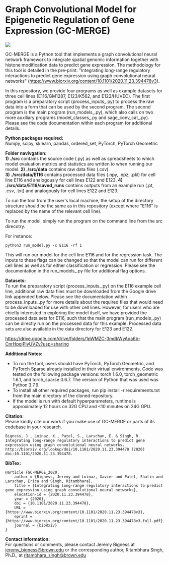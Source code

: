 # Graph Convolutional Model for Epigenetic Regulation of Gene Expression (GC-MERGE)

<img src="https://github.com/rsinghlab/GC-MERGE/blob/main/assets/model_summary_v2.png" s=500>

GC-MERGE is a Python tool that implements a graph convolutional neural network framework to integrate spatial genomic information together with histone modification data to predict gene expression. The methodology for this tool is detailed in the pre-print: "Integrating long-range regulatory interactions to predict gene expression using graph convolutional neural networks" (https://www.biorxiv.org/content/10.1101/2020.11.23.394478v3).

In this repository, we provide four programs as well as example datasets for three cell lines (E116/GM1287, E123/K562, and E122/HUVEC). The first program is a preparatory script (process_inputs_.py) to process the raw data into a form that can be used by the second program. The second program is the main program (run_models_.py), which also calls on two more auxiliary programs (model_classes_.py and sage_conv_cat_.py). Please see the code documentation within each program for additional details.

**Python packages required:**  
Numpy, scipy, sklearn, pandas, ordered_set, PyTorch, PyTorch Geometric

**Folder navivgation:**  
**1) ./src** contains the source code (.py) as well as spreadsheets to which model evaluation metrics and statistics are written to when running our model.
**2) ./src/data** contains raw data files (.csv).  
**3) ./src/data/E116** contains processed data files (.npy, .npz, .pkl) for cell line E116 and analogously for cell lines E122 and E123.
**4) ./src/data/E116/saved_runs** contains outputs from an example run (.pt, .csv, .txt) and analogously for cell lines E122 and E123.

To run the tool from the user's local machine, the setup of the directory structure should be the same as in this repository (except where "E116" is replaced by the name of the relevant cell line).

To run the model, simply run the program on the command line from the src direcotry.

For instance: 
```
python3 run_model.py -c E116 -rf 1
```

This will run our model for the cell line E116 and for the regression task. The inputs to these flags can be changed so that the model can run for different cell lines as well as for either classification or regression. Please see the documentation in the run_models_.py file for additional flag options.

**Datasets:**  
To run the preparatory script (process_inputs_.py) on the E116 example cell line, additional raw data files must be downloaded from the Google drive link appended below. Please see the documentation within process_inputs_.py for more details about the required files that would need to be downloaded for use with other cell lines. However, for users who are chiefly interested in exploring the model itself, we have provided the processed data sets for E116, such that the main program (run_models_.py) can be directly run on the processed data for this example. Processed data sets are also available in the data directory for E123 and E122.

https://drive.google.com/drive/folders/1pWMZC-3mdkWyAoa6b-CnrHpgjPIyUVZv?usp=sharing

**Additional Notes:**  
- To run the tool, users should have PyTorch, PyTorch Geometric, and PyTorch Sparse already installed in their virtual environments. Code was tested on the following package versions: torch 1.6.0, torch_geometric 1.6.1, and torch_sparse 0.6.7. The version of Python that was used was Python 3.7.9.
- To install all other required packages, run pip install -r requirements.txt from the main directory of the cloned repository.
- If the model is run with default hyperparameters, runtime is approximately 12 hours on 32G CPU and <10 minutes on 24G GPU.  

**Citation:**  
Please kindly cite our work if you make use of GC-MERGE or parts of its codebase in your research.

	Bigness, J., Loinaz, X., Patel, S., Larschan, E. & Singh, R. Integrating long-range regulatory interactions to predict gene expression using graph convolutional neural networks. http://biorxiv.org/lookup/doi/10.1101/2020.11.23.394478 (2020) doi:10.1101/2020.11.23.394478.  
  
**BibTex:**  
```
@article {GC-MERGE_2020,
	author = {Bigness, Jeremy and Loinaz, Xavier and Patel, Shalin and Larschan, Erica and Singh, Ritambhara},
	title = {Integrating long-range regulatory interactions to predict gene expression using graph convolutional neural networks},
	elocation-id = {2020.11.23.394478},
	year = {2020},
	doi = {10.1101/2020.11.23.394478},
	URL = {https://www.biorxiv.org/content/10.1101/2020.11.23.394478v3},
	eprint = {https://www.biorxiv.org/content/10.1101/2020.11.23.394478v3.full.pdf},
	journal = {bioRxiv}
}
```

**Contact information:**  
For questions or comments, please contact Jeremy Bigness at jeremy_bigness@brown.edu or the corresponding author, Ritambhara Singh, Ph.D., at ritambhara_singh@brown.edu

